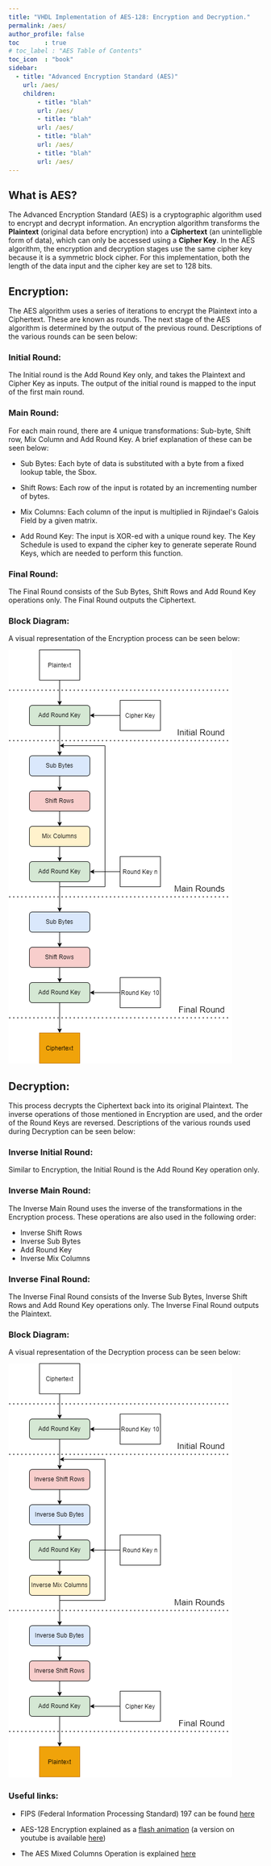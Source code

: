 ```yaml
---
title: "VHDL Implementation of AES-128: Encryption and Decryption."
permalink: /aes/
author_profile: false
toc       : true
# toc_label : "AES Table of Contents"
toc_icon  : "book"
sidebar:
  - title: "Advanced Encryption Standard (AES)"
    url: /aes/
    children:
        - title: "blah"
        url: /aes/
        - title: "blah"
        url: /aes/
        - title: "blah"
        url: /aes/
        - title: "blah"
        url: /aes/
---
```


## What is AES?

The Advanced Encryption Standard (AES) is a cryptographic algorithm used to encrypt and decrypt information. An encryption algorithm transforms the **Plaintext** (original data before encryption) into a **Ciphertext** (an unintelligble form of data), which can only be accessed using a **Cipher Key**. In the AES algorithm, the encryption and decryption stages use the same cipher key because it is a symmetric block cipher. For this implementation, both the length of the data input and the cipher key are set to 128 bits.

## Encryption:

The AES algorithm uses a series of iterations to encrypt the Plaintext into a Ciphertext. These are known as rounds. The next stage of the AES algorithm is determined by the output of the previous round. Descriptions of the various rounds can be seen below:

### Initial Round:

The Initial round is the Add Round Key only, and takes the Plaintext and Cipher Key as inputs. The output of the initial round is mapped to the input of the first main round.

### Main Round:

For each main round, there are 4 unique transformations: Sub-byte, Shift row, Mix Column and Add Round Key. A brief explanation of these can be seen below:

- Sub Bytes: Each byte of data is substituted with a byte from a fixed lookup table, the Sbox.

- Shift Rows: Each row of the input is rotated by an incrementing number of bytes.

- Mix Columns: Each column of the input is multiplied in Rijindael's Galois Field by a given matrix.

- Add Round Key: The input is XOR-ed with a unique round key. The Key Schedule is used to expand the cipher key to generate seperate Round Keys, which are needed to perform this function.

### Final Round:

The Final Round consists of the Sub Bytes, Shift Rows and Add Round Key operations only. The Final Round outputs the Ciphertext.

### Block Diagram:

A visual representation of the Encryption process can be seen below:

![Encryption Block Diagram:](/assets/images/encryption.png)


## Decryption:

This process decrypts the Ciphertext back into its original Plaintext. The inverse operations of those mentioned in Encryption are used, and the order of the Round Keys are reversed. Descriptions of the various rounds used during Decryption can be seen below:

### Inverse Initial Round:

Similar to Encryption, the Initial Round is the Add Round Key operation only.

### Inverse Main Round:

The Inverse Main Round uses the inverse of the transformations in the Encryption process. These operations are also used in the following order:

- Inverse Shift Rows 
- Inverse Sub Bytes
- Add Round Key
- Inverse Mix Columns

### Inverse Final Round:

The Inverse Final Round consists of the Inverse Sub Bytes, Inverse Shift Rows and Add Round Key operations only. The Inverse Final Round outputs the Plaintext.

### Block Diagram:

A visual representation of the Decryption process can be seen below:

![Decryption Block Diagram:](/assets/images/decryption.png)

### Useful links:

- FIPS (Federal Information Processing Standard) 197 can be found [here](https://nvlpubs.nist.gov/nistpubs/FIPS/NIST.FIPS.197.pdf)

- AES-128 Encryption explained as a [flash animation](https://formaestudio.com/rijndaelinspector/archivos/Rijndael_Animation_v4_eng-html5.html) (a version on youtube is available [here](https://www.youtube.com/watch?v=gP4PqVGudtg&t=48s))

- The AES Mixed Columns Operation is explained [here](https://www.angelfire.com/biz7/atleast/mix_columns.pdf)